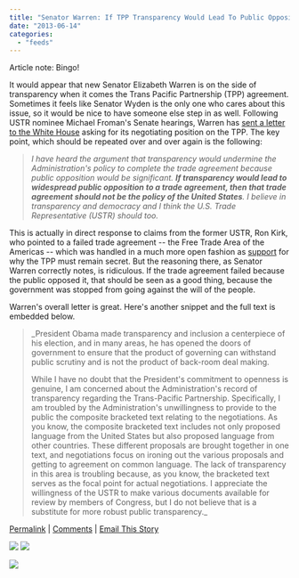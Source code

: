 ```yaml
---
title: "Senator Warren: If TPP Transparency Would Lead To Public Opposition, Then TPP Is Wrong"
date: "2013-06-14"
categories: 
  - "feeds"
---
```


Article note: Bingo!

It would appear that new Senator Elizabeth Warren is on the side of transparency when it comes the Trans Pacific Partnership (TPP) agreement. Sometimes it feels like Senator Wyden is the only one who cares about this issue, so it would be nice to have someone else step in as well. Following USTR nominee Michael Froman's Senate hearings, Warren has [sent a letter to the White House](http://www.businessweek.com/news/2013-06-13/senator-warren-presses-white-house-to-release-pacific-trade-text) asking for its negotiating position on the TPP. The key point, which should be repeated over and over again is the following:

> _I have heard the argument that transparency would undermine the Administration's policy to complete the trade agreement because public opposition would be significant. **If transparency would lead to widespread public opposition to a trade agreement, then that trade agreement should not be the policy of the United States**. I believe in transparency and democracy and I think the U.S. Trade Representative (USTR) should too._

This is actually in direct response to claims from the former USTR, Ron Kirk, who pointed to a failed trade agreement -- the Free Trade Area of the Americas -- which was handled in a much more open fashion as [support](http://www.reuters.com/article/2012/05/14/us-usa-trade-kirk-idUSBRE84C0AQ20120514) for why the TPP must remain secret. But the reasoning there, as Senator Warren correctly notes, is ridiculous. If the trade agreement failed because the public opposed it, that should be seen as a good thing, because the government was stopped from going against the will of the people.  
  
Warren's overall letter is great. Here's another snippet and the full text is embedded below.

> _President Obama made transparency and inclusion a centerpiece of his election, and in many areas, he has opened the doors of government to ensure that the product of governing can withstand public scrutiny and is not the product of back-room deal making.  
>   
> While I have no doubt that the President's commitment to openness is genuine, I am concerned about the Administration's record of transparency regarding the Trans-Pacific Partnership. Specifically, I am troubled by the Administration's unwillingness to provide to the public the composite bracketed text relating to the negotiations. As you know, the composite bracketed text includes not only proposed language from the United States but also proposed language from other countries. These different proposals are brought together in one text, and negotiations focus on ironing out the various proposals and getting to agreement on common language. The lack of transparency in this area is troubling because, as you know, the bracketed text serves as the focal point for actual negotiations. I appreciate the willingness of the USTR to make various documents available for review by members of Congress, but I do not believe that is a substitute for more robust public transparency._

  
  
[Permalink](http://www.techdirt.com/articles/20130613/12035523456/senator-warren-if-tpp-transparency-would-lead-to-public-opposition-then-policy-is-wrong.shtml) | [Comments](http://www.techdirt.com/articles/20130613/12035523456/senator-warren-if-tpp-transparency-would-lead-to-public-opposition-then-policy-is-wrong.shtml#comments) | [Email This Story](http://www.techdirt.com/articles/20130613/12035523456/senator-warren-if-tpp-transparency-would-lead-to-public-opposition-then-policy-is-wrong.shtml?op=sharethis)  

[![](http://feeds.feedburner.com/~ff/techdirt/feed?i=_ze7DR5U53o:mL-LXOLcj4A:D7DqB2pKExk)](http://feeds.feedburner.com/~ff/techdirt/feed?a=_ze7DR5U53o:mL-LXOLcj4A:D7DqB2pKExk) [![](http://feeds.feedburner.com/~ff/techdirt/feed?d=c-S6u7MTCTE)](http://feeds.feedburner.com/~ff/techdirt/feed?a=_ze7DR5U53o:mL-LXOLcj4A:c-S6u7MTCTE)

![](http://feeds.feedburner.com/~r/techdirt/feed/~4/_ze7DR5U53o)
